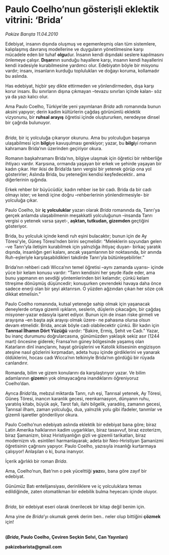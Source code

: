 # Paulo Coelho’nun gösterişli eklektik vitrini: ‘Brida’

*Pakize Barışta 11.04.2010*

<div class="yazi"><p>Edebiyat, insanın dışında oluşmuş ve egemenleşmiş olan tüm sistemlere, kalıplaşmış davranış modellerine ve duyguların yönetilmesine karşı mücadele eden bir tuhaf <b>olgu</b>dur. İnsanın kendi dışındaki seslere kapılmasını önlemeye çalışır. <b>Dışarı</b>nın sunduğu hayallere karşı, insanın kendi hayallerini kendi iradesiyle kurabilmesine yardımcı olur. Edebiyatın böyle bir misyonu vardır; insanı, insanların kurduğu toplulukları ve doğayı koruma, kollamadır bu aslında.</p>
<p>Has edebiyat, hiçbir şey dikte ettirmeden ve yönlendirmeden, dışa karşı korur insanı. Bu sınırların dışına çıkmayan –tevazu sınırları içinde kalan- söz ya da yazı kalıcı olur. </p>
<p>Ama Paulo Coelho, Türkiye’de yeni yayımlanan <i>Brida </i>adlı romanında bunun aksini yapıyor; derin kadim kültürlerin çağdaş görünümlü eklektik vizyonunu, bir <b>ruhsal arayış</b> öğretisi içinde oluştururken, neredeyse dinsel bir çağrıda bulunuyor.</p>
<p><i><br/>Brida, </i>bir iç yolculuğa çıkarıyor okurunu. Ama bu yolculuğun başarıya ulaşabilmesi için <b>bilgi</b>ye kavuşulması gerekiyor; yazar, bu <b>bilgi</b>yi romanın kahramanı Brida’nın üzerinden geçiriyor okura.</p>
<p>Romanın başkahramanı Brida’nın, bilgiye ulaşmak için öğretici bir rehberliğe ihtiyacı vardır. Karşısına, ormanda yaşayan bir erkek ve şehirde yaşayan bir kadın çıkar. Her ikisi de Brida’da tanrı vergisi bir yetenek görüp ona yol gösterirler; Aslında Brida, bu yeteneğini kendisi keşfedecektir.. ama diğerlerinin ışığında. </p>
<p>Erkek rehber bir büyücüdür, kadın rehber ise bir cadı. Brida da bir cadı olmayı ister; ve kendi içine doğru –rehberlerinin yönlendirmesiyle- bir yolculuğa çıkar. </p>
<p>Paulo Coelho, bir <b>iç yolculuklar</b> yazarı olarak <i>Brida</i> romanında da, Tanrı’ya gerçek anlamda ulaşabilmenin meşakkatli yolculuğunun –insanda Tanrı vergisi o yetenek varsa şayet-, <b>aşktan, tutkudan, gizemden </b>geçtiğini gösteriyor. </p>
<p>Brida, bu yolculuk içinde kendi ruh eşini bulacaktır; bunun için de Ay Töresi’yle, Güneş Töresi’nden birini seçmelidir: “Meleklerin soyundan gelen –ve Tanrı’yla iletişim kurabilmek için yalnızlığa ihtiyaç duyan- birkaç yaratık dışında, insanlığın geri kalanı, ancak yaşamlarının bir noktasında, bir anında Ruh-eşleriyle karşılaşabildikleri takdirde Tanrı’yla bütünleşebilirler.”</p>
<p>Brida’nın rehberi cadı Wicca’nın temel öğretisi –aynı zamanda uyarısı- içinde yüce bir kelam konusu vardır: “Tanrı kendisini her şeyde ifade eder, ama bunu yapmanın en sevdiği yöntemlerinden biri kelamdır; çünkü kelam titreşime dönüşmüş düşüncedir; konuşurken çevrendeki havaya daha önce sadece enerji olan bir şeyi aktarırsın. O yüzden ağzından çıkan her söze çok dikkat etmelisin.”</p>
<p>Paulo Coelho romanında, kutsal yeteneğe sahip olmak için yaşanacak deneylerde ortaya gizemli ışıkların, seslerin, düşlerin çıkacağını, bir çağdaş misyoner-yazar edasıyla işaret ediyor. Bunun için de insan riske girmeli ve arayışına –en başta aşk arayışı olmak üzere- ne pahasına olursa olsun devam etmelidir. Brida, ancak böyle cadı olabilecektir çünkü. Bir kadın için <b>Tanrısal İlhamın Dört Yüzüğü</b> vardır: “Bakire, Ermiş, Şehit ve Cadı.” Yazar, bu inanç durumunu doğrularcasına, günümüzden yaklaşık sekiz asır (1244 mart) öncesine giderek; Fransa’nın güney bölgesinde yaşamış olan Katarların dinî inançlarını, hayat görüşlerini ve Katolik kilisesinin engizisyon ateşine nasıl gözlerini kırpmadan, adeta huşu içinde girdiklerini ve yanarak öldüklerini, hocası cadı Wicca’nın telkiniyle Brida’nın gördüğü bir rüyada canlandırır.</p>
<p>Romanda, bilim ve gizem konularını da karşılaştırıyor yazar. Ve bilim adamlarının <b>gizem</b>in yok olmayacağına inandıklarını öğreniyoruz Coelho’dan.</p>
<p>Ayrıca <i>Brida</i>’da, mebzul miktarda Tanrı, ruh eşi, Tanrısal yetenek, Ay Töresi, Güneş Töresi, inancın karanlık gecesi, reenkarnasyon, dünyanın ruhu, yaratılış kitabı, büyük aşk, Tarot falı, ilahi bilgelik, yaradılış, zamanın gecesi, Tanrısal ilham, zaman yolculuğu, dua, yalnızlık yolu gibi ifadeler, tanımlar ve gizemli işaretler gönderiliyor okura. </p>
<p>Paulo Coelho’nun edebiyatı aslında eklektik bir edebiyat bana göre; biraz Latin Amerika halklarının kadim uygarlıkları, biraz tasavvuf, biraz ezoterizm, biraz Şamanizm, biraz Hıristiyanlığın gizli ve gizemli tarikatları, biraz modernizm vb. esintileri harmanlayarak; adeta bir Neo-Hıristiyan Şamanizmi öğretisinin çağrısını yapıyor. Paulo Coelho, yazısıyla insanlığı kurtarmaya çalışıyor! Anlaşılan o ki, buna inanıyor. </p>
<p>İçerik ağırlıklı bir roman <i>Brida</i>. </p>
<p>Ama, Coelho’nun, Batı’nın o pek yücelttiği <b>yazı</b>sı, bana göre zayıf bir edebiyat. </p>
<p>Günümüz Batı entelijansiyası,<b> </b>derinliklere ve iç yolculuklara temas edildiğinde, zaten otomatikman bir edebilik bulma heyecanı içinde oluyor. </p>
<p><i><br/>Brida</i>, bir edebiyat eseri olarak önerilecek bir kitap değil benim için.</p>
<p>Ama yine de <i>Brida</i>’yı okumak gerek derim ben.. neler olup bittiğini <b>çözmek </b>için!</p>
<p><b><br/>(<i>Brida</i>, Paulo Coelho, Çeviren Seçkin Selvi, Can Yayınları)</b></p>
<p><b>pakizebarista@gmail.com</b></p></div>
